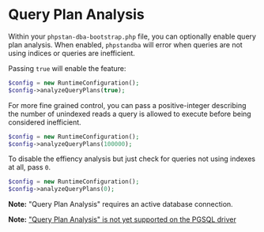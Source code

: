 # Query Plan Analysis

Within your `phpstan-dba-bootstrap.php` file, you can optionally enable query plan analysis.
When enabled, `phpstandba` will error when queries are not using indices or queries are inefficient.

Passing `true` will enable the feature:

```php
$config = new RuntimeConfiguration();
$config->analyzeQueryPlans(true);
```

For more fine grained control, you can pass a positive-integer describing the number of unindexed reads a query is allowed to execute before being considered inefficient.

```php
$config = new RuntimeConfiguration();
$config->analyzeQueryPlans(100000);
```

To disable the effiency analysis but just check for queries not using indexes at all, pass `0`.

```php
$config = new RuntimeConfiguration();
$config->analyzeQueryPlans(0);
```

**Note:** "Query Plan Analysis" requires an active database connection.

**Note:** ["Query Plan Analysis" is not yet supported on the PGSQL driver](https://github.com/staabm/phpstan-dba/issues/378)
